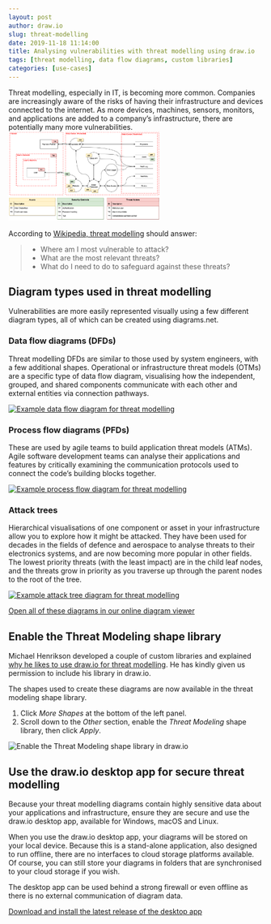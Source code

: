 ```yaml
---
layout: post
author: draw.io
slug: threat-modelling
date: 2019-11-18 11:14:00
title: Analysing vulnerabilities with threat modelling using draw.io
tags: [threat modelling, data flow diagrams, custom libraries]
categories: [use-cases]
---
```


Threat modelling, especially in IT, is becoming more common. Companies are increasingly aware of the risks of having their infrastructure and devices connected to the internet. As more devices, machines, sensors, monitors, and applications are added to a company’s infrastructure, there are potentially many more vulnerabilities.
<br />[<img src="/assets/img/blog/threat-modeling-data-flow-example.png" style="width=100%;max-width:300px;height:auto;" alt="Data flow diagram for threat modelling">](https://viewer.diagrams.net/?lightbox=1&highlight=0000ff&edit=_blank&layers=1&nav=1&title=#Uhttps%3A%2F%2Fraw.githubusercontent.com%2Fjgraph%2Fdrawio-diagrams%2Fdev%2Fblog%2Fthreat-modelling.drawio)

According to [Wikipedia, threat modelling](https://en.wikipedia.org/wiki/Threat_model) should answer:

> * Where am I most vulnerable to attack?
> * What are the most relevant threats?
> * What do I need to do to safeguard against these threats?

## Diagram types used in threat modelling

Vulnerabilities are more easily represented visually using a few different diagram types, all of which can be created using diagrams.net.

### Data flow diagrams (DFDs)

Threat modelling DFDs are similar to those used by system engineers, with a few additional shapes. Operational or infrastructure threat models (OTMs) are a specific type of data flow diagram, visualising how the independent, grouped, and shared components communicate with each other and external entities via connection pathways.

<a href="https://app.diagrams.net/?lightbox=1&highlight=0000ff&edit=_blank&layers=1&nav=1&title=threat-modelling.drawio#Uhttps%3A%2F%2Fraw.githubusercontent.com%2Fjgraph%2Fdrawio-diagrams%2Fmaster%2Fblog%2Fthreat-modelling.drawio"><img src="/assets/img/blog/threat-modelling-data-flow.png" style="max-width:100%;height:auto;" alt="Example data flow diagram for threat modelling"></a>

### Process flow diagrams (PFDs)

These are used by agile teams to build application threat models (ATMs). Agile software development teams can analyse their applications and features by critically examining the communication protocols used to connect the code’s building blocks together.

<a href="https://app.diagrams.net/?lightbox=1&highlight=0000ff&edit=_blank&layers=1&page=1&nav=1&title=threat-modelling.drawio#Uhttps%3A%2F%2Fraw.githubusercontent.com%2Fjgraph%2Fdrawio-diagrams%2Fmaster%2Fblog%2Fthreat-modelling.drawio"><img src="/assets/img/blog/threat-modelling-process-flow.png" style="max-width:100%;height:auto;" alt="Example process flow diagram for threat modelling"></a>

### Attack trees

Hierarchical visualisations of one component or asset in your infrastructure allow you to explore how it might be attacked. They have been used for decades in the fields of defence and aerospace to analyse threats to their electronics systems, and are now becoming more popular in other fields. The lowest priority threats (with the least impact) are in the child leaf nodes, and the threats grow in priority as you traverse up through the parent nodes to the root of the tree.

<a href="https://app.diagrams.net/?lightbox=1&highlight=0000ff&edit=_blank&layers=1&page=2&nav=1&title=threat-modelling.drawio#Uhttps%3A%2F%2Fraw.githubusercontent.com%2Fjgraph%2Fdrawio-diagrams%2Fmaster%2Fblog%2Fthreat-modelling.drawio"><img src="/assets/img/blog/threat-modelling-attack-tree.png" style="max-width:100%;height:auto;" alt="Example attack tree diagram for threat modelling"></a>

[Open all of these diagrams in our online diagram viewer](https://app.diagrams.net/?lightbox=1&highlight=0000ff&edit=_blank&layers=1&nav=1&title=threat-modelling.drawio#Uhttps%3A%2F%2Fraw.githubusercontent.com%2Fjgraph%2Fdrawio-diagrams%2Fmaster%2Fblog%2Fthreat-modelling.drawio)

## Enable the Threat Modeling shape library

Michael Henrikson developed a couple of custom libraries and explained [why he likes to use draw.io for threat modelling](https://michenriksen.com/blog/drawio-for-threat-modeling/). He has kindly given us permission to include his library in draw.io.

The shapes used to create these diagrams are now available in the threat modeling shape library.

1. Click _More Shapes_ at the bottom of the left panel.
2. Scroll down to the _Other_ section, enable the _Threat Modeling_ shape library, then click _Apply_.

<img src="/assets/img/blog/threat-modeling-shape-library.png" style="width=100%;max-width:400px;height:auto;" alt="Enable the Threat Modeling shape library in draw.io">

## Use the draw.io desktop app for secure threat modelling

Because your threat modelling diagrams contain highly sensitive data about your applications and infrastructure, ensure they are secure and use the draw.io desktop app, available for Windows, macOS and Linux.

When you use the draw.io desktop app, your diagrams will be stored on your local device. Because this is a stand-alone application, also designed to run offline, there are no interfaces to cloud storage platforms available. Of course, you can still store your diagrams in folders that are synchronised to your cloud storage if you wish.

The desktop app can be used behind a strong firewall or even offline as there is no external communication of diagram data.

[Download and install the latest release of the desktop app](https://get.diagrams.net)
